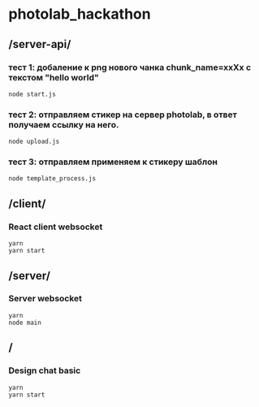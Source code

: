 # photolab_hackathon

## /server-api/

### тест 1: добаление к png нового чанка chunk_name=xxXx c текстом "hello world"

```
node start.js
```

### тест 2: отправляем стикер на сервер photolab, в ответ получаем ссылку на него.

```
node upload.js
```

### тест 3: отправляем применяем к стикеру шаблон

```
node template_process.js
```

## /client/

### React client websocket

```
yarn
yarn start
```

## /server/

### Server websocket

```
yarn
node main
```

## /

### Design chat basic

```
yarn
yarn start
```
